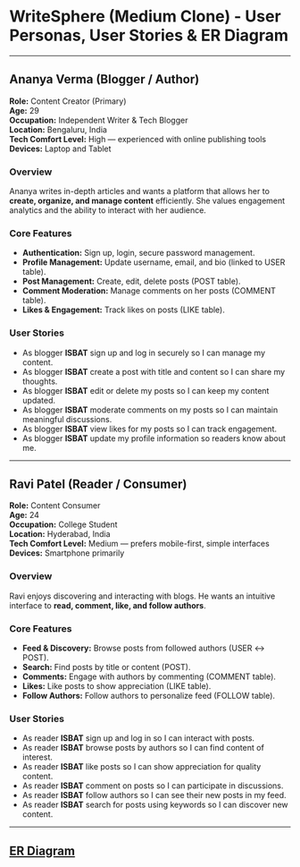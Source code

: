 # WriteSphere (Medium Clone) - User Personas, User Stories & ER Diagram

---

##  Ananya Verma (Blogger / Author)

**Role:** Content Creator (Primary)  
**Age:** 29  
**Occupation:** Independent Writer & Tech Blogger  
**Location:** Bengaluru, India  
**Tech Comfort Level:** High — experienced with online publishing tools  
**Devices:** Laptop and Tablet  

### Overview
Ananya writes in-depth articles and wants a platform that allows her to **create, organize, and manage content** efficiently. She values engagement analytics and the ability to interact with her audience.  

### Core Features
- **Authentication:** Sign up, login, secure password management.  
- **Profile Management:** Update username, email, and bio (linked to USER table).  
- **Post Management:** Create, edit, delete posts (POST table).  
- **Comment Moderation:** Manage comments on her posts (COMMENT table).  
- **Likes & Engagement:** Track likes on posts (LIKE table).  

### User Stories
- As blogger **ISBAT** sign up and log in securely so I can manage my content.  
- As blogger **ISBAT** create a post with title and content so I can share my thoughts.  
- As blogger **ISBAT** edit or delete my posts so I can keep my content updated.  
- As blogger **ISBAT** moderate comments on my posts so I can maintain meaningful discussions.  
- As blogger **ISBAT** view likes for my posts so I can track engagement.  
- As blogger **ISBAT** update my profile information so readers know about me.  

---

##  Ravi Patel (Reader / Consumer)

**Role:** Content Consumer  
**Age:** 24  
**Occupation:** College Student  
**Location:** Hyderabad, India  
**Tech Comfort Level:** Medium — prefers mobile-first, simple interfaces  
**Devices:** Smartphone primarily  

### Overview
Ravi enjoys discovering and interacting with blogs. He wants an intuitive interface to **read, comment, like, and follow authors**.  

### Core Features
- **Feed & Discovery:** Browse posts from followed authors (USER ↔ POST).  
- **Search:** Find posts by title or content (POST).  
- **Comments:** Engage with authors by commenting (COMMENT table).  
- **Likes:** Like posts to show appreciation (LIKE table).  
- **Follow Authors:** Follow authors to personalize feed (FOLLOW table).  

### User Stories
- As reader **ISBAT** sign up and log in so I can interact with posts.  
- As reader **ISBAT** browse posts by authors so I can find content of interest.  
- As reader **ISBAT** like posts so I can show appreciation for quality content.  
- As reader **ISBAT** comment on posts so I can participate in discussions.  
- As reader **ISBAT** follow authors so I can see their new posts in my feed.  
- As reader **ISBAT** search for posts using keywords so I can discover new content.  

---

## [ER Diagram](https://www.mermaidchart.com/d/46ac9b12-d7e6-465e-8afa-0122b3b13546)
